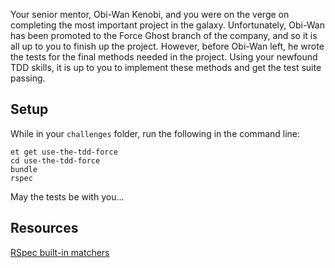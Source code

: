 Your senior mentor, Obi-Wan Kenobi, and you were on the verge on completing the most important project in the galaxy.
Unfortunately, Obi-Wan has been promoted to the Force Ghost branch of the company, and so it is all up to you to finish up the project.
However, before Obi-Wan left, he wrote the tests for the final methods needed in the project.
Using your newfound TDD skills, it is up to you to implement these methods and get the test suite passing.

## Setup
While in your `challenges` folder, run the following in the command line:

```no-highlight
et get use-the-tdd-force
cd use-the-tdd-force
bundle
rspec
```

May the tests be with you...

## Resources
[RSpec built-in matchers](http://www.relishapp.com/rspec/rspec-expectations/v/3-4/docs/built-in-matchers)

